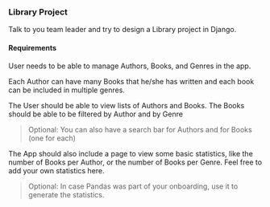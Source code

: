 ### Library Project

Talk to you team leader and try to design a Library project in Django. 

#### Requirements

User needs to be able to manage Authors, Books, and Genres in the app.

Each Author can have many Books that he/she has written and each book can be included in multiple genres.

The User should be able to view lists of Authors and Books. The Books should be able to be filtered by Author and by Genre

> Optional: You can also have a search bar for Authors and for Books (one for each)

The App should also include a page to view some basic statistics, like the number of Books per Author, or the number of Books per Genre.
Feel free to add your own statistics here.

> Optional: In case Pandas was part of your onboarding, use it to generate the statistics.